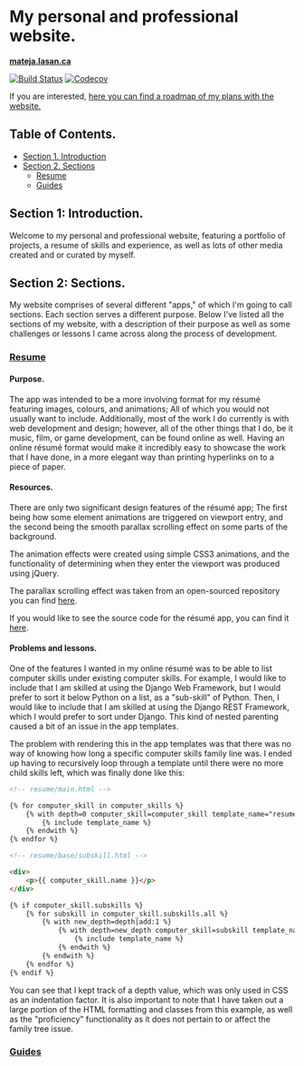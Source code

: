 # My personal and professional website.

**[mateja.lasan.ca](https://mateja.lasan.ca/)**

[![Build Status](https://travis-ci.com/matootie/mateja.lasan.ca.svg?branch=master)](https://travis-ci.com/matootie/mateja.lasan.ca)
[![Codecov](https://codecov.io/gh/matootie/mateja.lasan.ca/branch/master/graph/badge.svg)](https://codecov.io/gh/matootie/mateja.lasan.ca)

If you are interested, [here you can find a roadmap of my plans with the website.](https://trello.com/b/nfngJzsg)

## Table of Contents.

* [Section 1. Introduction](#section-1)
* [Section 2. Sections](#section-2)
    * [Resume](#resume)
    * [Guides](#guides)

## Section 1: Introduction.

Welcome to my personal and professional website, featuring a portfolio of
projects, a resume of skills and experience, as well as lots of other
media created and or curated by myself.

## Section 2: Sections.

My website comprises of several different "apps," of which I'm going to
call sections. Each section serves a different purpose. Below I've listed
all the sections of my website, with a description of their purpose as
well as some challenges or lessons I came across along the process of
development.

### [Resume](https://mateja.lasan.ca/resume)

#### Purpose.

The app was intended to be a more involving format for my résumé
featuring images, colours, and animations; All of which you would not
usually want to include. Additionally, most of the work I do currently is
with web development and design; however, all of the other things that I
do, be it music, film, or game development, can be found online as well.
Having an online résumé format would make it incredibly easy to showcase
the work that I have done, in a more elegant way than printing hyperlinks
on to a piece of paper.

#### Resources.

There are only two significant design features of the résumé app; The
first being how some element animations are triggered on viewport entry,
and the second being the smooth parallax scrolling effect on some parts
of the background.

The animation effects were created using simple CSS3 animations, and the
functionality of determining when they enter the viewport was produced
using jQuery.

The parallax scrolling effect was taken from an open-sourced repository
you can find [here](https://github.com/pixelcog/parallax.js/).

If you would like to see the source code for the résumé app, you can find
it [here](https://github.com/matootie/mateja.lasan.ca/tree/master/resume).

#### Problems and lessons.

One of the features I wanted in my online résumé was to be able to list
computer skills under existing computer skills. For example, I would like
to include that I am skilled at using the Django Web Framework, but I
would prefer to sort it below Python on a list, as a "sub-skill" of
Python. Then, I would like to include that I am skilled at using the
Django REST Framework, which I would prefer to sort under Django. This
kind of nested parenting caused a bit of an issue in the app templates.

The problem with rendering this in the app templates was that there was
no way of knowing how long a specific computer skills family line was. I
ended up having to recursively loop through a template until there were
no more child skills left, which was finally done like this:

```html
<!-- resume/main.html -->

{% for computer_skill in computer_skills %}
    {% with depth=0 computer_skill=computer_skill template_name="resume/base/subskill.html" %}
        {% include template_name %}
    {% endwith %}
{% endfor %}
```

```html
<!-- resume/base/subskill.html -->

<div>
    <p>{{ computer_skill.name }}</p>
</div>

{% if computer_skill.subskills %}
    {% for subskill in computer_skill.subskills.all %}
        {% with new_depth=depth|add:1 %}
            {% with depth=new_depth computer_skill=subskill template_name="resume/base/subskill.html" %}
                {% include template_name %}
            {% endwith %}
        {% endwith %}
    {% endfor %}
{% endif %}
```

You can see that I kept track of a depth value, which was only used in
CSS as an indentation factor. It is also important to note that I have
taken out a large portion of the HTML formatting and classes from this
example, as well as the "proficiency" functionality as it does not
pertain to or affect the family tree issue.

### [Guides](https://mateja.lasan.ca/guides)
